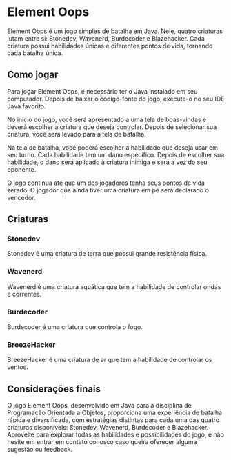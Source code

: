 # Element Oops

Element Oops é um jogo simples de batalha em Java. Nele, quatro criaturas lutam entre si: Stonedev, Wavenerd, Burdecoder e Blazehacker. Cada criatura possui habilidades únicas e diferentes pontos de vida, tornando cada batalha única.

## Como jogar

Para jogar Element Oops, é necessário ter o Java instalado em seu computador. Depois de baixar o código-fonte do jogo, execute-o no seu IDE Java favorito.

No início do jogo, você será apresentado a uma tela de boas-vindas e deverá escolher a criatura que deseja controlar. Depois de selecionar sua criatura, você será levado para a tela de batalha.

Na tela de batalha, você poderá escolher a habilidade que deseja usar em seu turno. Cada habilidade tem um dano específico. Depois de escolher sua habilidade, o dano será aplicado à criatura inimiga e será a vez do seu oponente.

O jogo continua até que um dos jogadores tenha seus pontos de vida zerado. O jogador que ainda tiver uma criatura em pé será declarado o vencedor.

## Criaturas

### Stonedev
Stonedev é uma criatura de terra que possui grande resistência física.

### Wavenerd
Wavenerd é uma criatura aquática que tem a habilidade de controlar ondas e correntes.

### Burdecoder
Burdecoder é uma criatura que controla o fogo.

### BreezeHacker
BreezeHacker é uma criatura de ar que tem a habilidade de controlar os ventos.

## Considerações finais

O jogo Element Oops, desenvolvido em Java para a disciplina de Programação Orientada a Objetos, proporciona uma experiência de batalha rápida e diversificada, com estratégias distintas para cada uma das quatro criaturas disponíveis: Stonedev, Wavenerd, Burdecoder e Blazehacker. Aproveite para explorar todas as habilidades e possibilidades do jogo, e não hesite em entrar em contato conosco caso queira oferecer alguma sugestão ou feedback.
